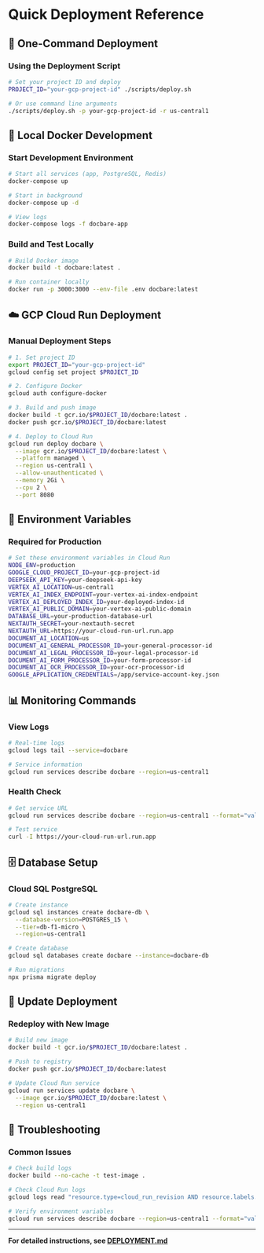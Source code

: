 # Quick Deployment Reference

## 🚀 One-Command Deployment

### **Using the Deployment Script**
```bash
# Set your project ID and deploy
PROJECT_ID="your-gcp-project-id" ./scripts/deploy.sh

# Or use command line arguments
./scripts/deploy.sh -p your-gcp-project-id -r us-central1
```

## 🐳 Local Docker Development

### **Start Development Environment**
```bash
# Start all services (app, PostgreSQL, Redis)
docker-compose up

# Start in background
docker-compose up -d

# View logs
docker-compose logs -f docbare-app
```

### **Build and Test Locally**
```bash
# Build Docker image
docker build -t docbare:latest .

# Run container locally
docker run -p 3000:3000 --env-file .env docbare:latest
```

## ☁️ GCP Cloud Run Deployment

### **Manual Deployment Steps**
```bash
# 1. Set project ID
export PROJECT_ID="your-gcp-project-id"
gcloud config set project $PROJECT_ID

# 2. Configure Docker
gcloud auth configure-docker

# 3. Build and push image
docker build -t gcr.io/$PROJECT_ID/docbare:latest .
docker push gcr.io/$PROJECT_ID/docbare:latest

# 4. Deploy to Cloud Run
gcloud run deploy docbare \
  --image gcr.io/$PROJECT_ID/docbare:latest \
  --platform managed \
  --region us-central1 \
  --allow-unauthenticated \
  --memory 2Gi \
  --cpu 2 \
  --port 8080
```

## 🔧 Environment Variables

### **Required for Production**
```bash
# Set these environment variables in Cloud Run
NODE_ENV=production
GOOGLE_CLOUD_PROJECT_ID=your-gcp-project-id
DEEPSEEK_API_KEY=your-deepseek-api-key
VERTEX_AI_LOCATION=us-central1
VERTEX_AI_INDEX_ENDPOINT=your-vertex-ai-index-endpoint
VERTEX_AI_DEPLOYED_INDEX_ID=your-deployed-index-id
VERTEX_AI_PUBLIC_DOMAIN=your-vertex-ai-public-domain
DATABASE_URL=your-production-database-url
NEXTAUTH_SECRET=your-nextauth-secret
NEXTAUTH_URL=https://your-cloud-run-url.run.app
DOCUMENT_AI_LOCATION=us
DOCUMENT_AI_GENERAL_PROCESSOR_ID=your-general-processor-id
DOCUMENT_AI_LEGAL_PROCESSOR_ID=your-legal-processor-id
DOCUMENT_AI_FORM_PROCESSOR_ID=your-form-processor-id
DOCUMENT_AI_OCR_PROCESSOR_ID=your-ocr-processor-id
GOOGLE_APPLICATION_CREDENTIALS=/app/service-account-key.json
```

## 📊 Monitoring Commands

### **View Logs**
```bash
# Real-time logs
gcloud logs tail --service=docbare

# Service information
gcloud run services describe docbare --region=us-central1
```

### **Health Check**
```bash
# Get service URL
gcloud run services describe docbare --region=us-central1 --format="value(status.url)"

# Test service
curl -I https://your-cloud-run-url.run.app
```

## 🗄️ Database Setup

### **Cloud SQL PostgreSQL**
```bash
# Create instance
gcloud sql instances create docbare-db \
  --database-version=POSTGRES_15 \
  --tier=db-f1-micro \
  --region=us-central1

# Create database
gcloud sql databases create docbare --instance=docbare-db

# Run migrations
npx prisma migrate deploy
```

## 🔄 Update Deployment

### **Redeploy with New Image**
```bash
# Build new image
docker build -t gcr.io/$PROJECT_ID/docbare:latest .

# Push to registry
docker push gcr.io/$PROJECT_ID/docbare:latest

# Update Cloud Run service
gcloud run services update docbare \
  --image gcr.io/$PROJECT_ID/docbare:latest \
  --region us-central1
```

## 🚨 Troubleshooting

### **Common Issues**
```bash
# Check build logs
docker build --no-cache -t test-image .

# Check Cloud Run logs
gcloud logs read "resource.type=cloud_run_revision AND resource.labels.service_name=docbare"

# Verify environment variables
gcloud run services describe docbare --region=us-central1 --format="value(spec.template.spec.containers[0].env)"
```

---

**For detailed instructions, see [DEPLOYMENT.md](./DEPLOYMENT.md)**
